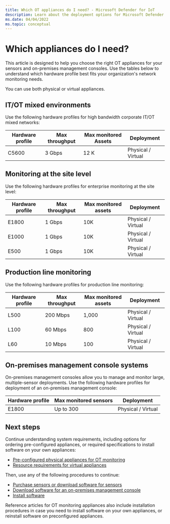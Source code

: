 ```yaml
---
title: Which OT appliances do I need? - Microsoft Defender for IoT
description: Learn about the deployment options for Microsoft Defender for IoT sensors and on-premises management consoles.
ms.date: 04/04/2022
ms.topic: conceptual
---
```


# Which appliances do I need?

This article is designed to help you choose the right OT appliances for your sensors and on-premises management consoles. Use the tables below to understand which hardware profile best fits your organization's network monitoring needs.

You can use both physical or virtual appliances.

## IT/OT mixed environments

Use the following hardware profiles for high bandwidth corporate IT/OT mixed networks:

|Hardware profile  |Max throughput |Max monitored Assets  |Deployment |
|---------|---------|---------|---------|
|C5600   | 3 Gbps        | 12 K        |Physical / Virtual         |

## Monitoring at the site level

Use the following  hardware profiles for enterprise monitoring at the site level:

|Hardware profile  |Max throughput  |Max monitored assets  |Deployment  |
|---------|---------|---------|---------|
|E1800    |1 Gbps         |10K         |Physical / Virtual         |
|E1000    |1 Gbps         |10K         |Physical / Virtual         |
|E500    |1 Gbps         |10K         |Physical / Virtual         |

## Production line monitoring

Use the following hardware profiles for production line monitoring:

|Hardware profile  |Max throughput  |Max monitored assets  |Deployment  |
|---------|---------|---------|---------|
|L500   | 200 Mbps        |   1,000      |Physical / Virtual         |
|L100    | 60 Mbps        |   800      | Physical / Virtual        |
|L60    | 10 Mbps        |   100      |Physical / Virtual|

## On-premises management console systems

On-premises management consoles allow you to manage and monitor large, multiple-sensor deployments. Use the following hardware profiles for deployment of an on-premises management console:

|Hardware profile  |Max monitored sensors  |Deployment  |
|---------|---------|---------|
|E1800    |Up to 300         |Physical / Virtual         |

## Next steps

Continue understanding system requirements, including options for ordering pre-configured appliances, or required specifications to install software on your own appliances:

- [Pre-configured physical appliances for OT monitoring](ot-pre-configured-appliances.md)
- [Resource requirements for virtual appliances](ot-virtual-appliances.md)

Then, use any of the following procedures to continue:

- [Purchase sensors or download software for sensors](onboard-sensors.md#purchase-sensors-or-download-software-for-sensors)
- [Download software for an on-premises management console](how-to-manage-the-on-premises-management-console.md#download-software-for-the-on-premises-management-console)
- [Install software](how-to-install-software.md)

Reference articles for OT monitoring appliances also include installation procedures in case you need to install software on your own appliances, or reinstall software on preconfigured appliances.

